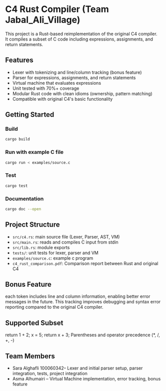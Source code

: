# C4 Rust Compiler (Team Jabal_Ali_Village)

This project is a Rust-based reimplementation of the original C4 compiler.  
It compiles a subset of C code including expressions, assignments, and return statements.

## Features
- Lexer with tokenizing and line/column tracking (bonus feature)
- Parser for expressions, assignments, and return statements
- Virtual machine that evaluates expressions
- Unit tested with 70%+ coverage
- Modular Rust code with clean idioms (ownership, pattern matching)
- Compatible with original C4's basic functionality

## Getting Started

### Build
```bash
cargo build
```

### Run with example C file
```bash
cargo run < examples/source.c
```

### Test
```bash
cargo test
```

### Documentation
```bash
cargo doc --open
```

## Project Structure
- `src/c4.rs`: main source file (Lexer, Parser, AST, VM)
- `src/main.rs`: reads and compiles C input from stdin
- `src/lib.rs`: module exports
- `tests/`: unit tests for lexer, parser and VM
- `examples/source.c`: example c program
- `c4_rust_comparison.pdf`: Comparison report between Rust and original C4

## Bonus Feature
each token includes line and column information, enabling better error messages in the future. This tracking improves debugging and syntax error reporting compared to the original C4 compiler.

## Supported Subset
return 1 + 2;
x = 5;
return x + 3;
Parentheses and operator precedence (*, /, +, -)

## Team Members
- Sara Alghafli 100060342– Lexer and initial parser setup, parser integration, tests, project integration
- Asma Alhumairi – Virtual Machine implementation, error tracking, bonus feature
